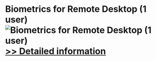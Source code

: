 # Biometrics for Remote Desktop (1 user)<br />![Biometrics for Remote Desktop (1 user)](https://mycommerce.akamaized.net/api/pimages/P300765872/BIG/300765872.GIF)<br />[>> Detailed information](https://secure.shareit.com/shareit/product.html?productid=300765872&affiliateid=200057808)